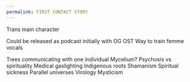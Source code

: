 ```yaml
---
permalink: FIRST CONTACT STORY
---
```

Trans main character 

Could be released as podcast initially with OG OST 
Way to train femme vocals

Trees communicating with one individual 
Mycelium? 
Psychosis vs spirituality 
Medical gaslighting 
Indigenous roots 
Shamanism 
Spiritual sickness 
Parallel universes 
Virology 
Mysticism